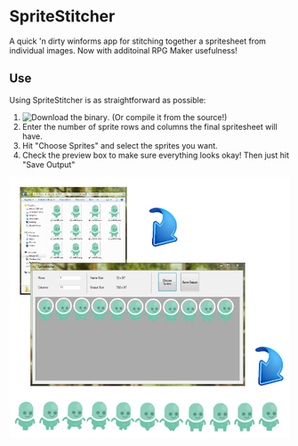 # SpriteStitcher

A quick 'n dirty winforms app for stitching together a spritesheet from individual images. Now with additoinal RPG Maker usefulness!

## Use

Using SpriteStitcher is as straightforward as possible:

1. ![Download the binary](https://github.com/DeadlyBrad42/SpriteStitcher/releases/tag/v1.0). (Or compile it from the source!)
1. Enter the number of sprite rows and columns the final spritesheet will have.
1. Hit "Choose Sprites" and select the sprites you want.
1. Check the preview box to make sure everything looks okay! Then just hit "Save Output"

![The Circle of Life](https://raw.githubusercontent.com/DeadlyBrad42/SpriteStitcher/master/resources/spritestitcher.png)
